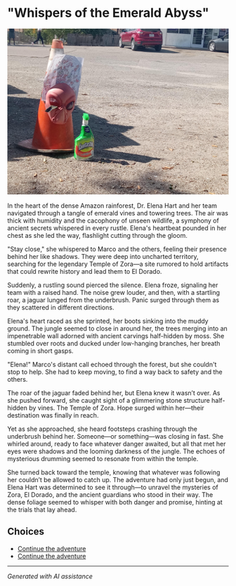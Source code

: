 # **"Whispers of the Emerald Abyss"**

![**"Whispers of the Emerald Abyss"**](../input_images/20221012_145451.jpg)

In the heart of the dense Amazon rainforest, Dr. Elena Hart and her team navigated through a tangle of emerald vines and towering trees. The air was thick with humidity and the cacophony of unseen wildlife, a symphony of ancient secrets whispered in every rustle. Elena's heartbeat pounded in her chest as she led the way, flashlight cutting through the gloom.

"Stay close," she whispered to Marco and the others, feeling their presence behind her like shadows. They were deep into uncharted territory, searching for the legendary Temple of Zora—a site rumored to hold artifacts that could rewrite history and lead them to El Dorado.

Suddenly, a rustling sound pierced the silence. Elena froze, signaling her team with a raised hand. The noise grew louder, and then, with a startling roar, a jaguar lunged from the underbrush. Panic surged through them as they scattered in different directions.

Elena's heart raced as she sprinted, her boots sinking into the muddy ground. The jungle seemed to close in around her, the trees merging into an impenetrable wall adorned with ancient carvings half-hidden by moss. She stumbled over roots and ducked under low-hanging branches, her breath coming in short gasps.

"Elena!" Marco's distant call echoed through the forest, but she couldn't stop to help. She had to keep moving, to find a way back to safety and the others.

The roar of the jaguar faded behind her, but Elena knew it wasn’t over. As she pushed forward, she caught sight of a glimmering stone structure half-hidden by vines. The Temple of Zora. Hope surged within her—their destination was finally in reach.

Yet as she approached, she heard footsteps crashing through the underbrush behind her. Someone—or something—was closing in fast. She whirled around, ready to face whatever danger awaited, but all that met her eyes were shadows and the looming darkness of the jungle. The echoes of mysterious drumming seemed to resonate from within the temple.

She turned back toward the temple, knowing that whatever was following her couldn’t be allowed to catch up. The adventure had only just begun, and Elena Hart was determined to see it through—to unravel the mysteries of Zora, El Dorado, and the ancient guardians who stood in their way. The dense foliage seemed to whisper with both danger and promise, hinting at the trials that lay ahead.


## Choices

* [Continue the adventure](./477085949_1376430796875724_8916528934155297778_n.md)
* [Continue the adventure](./20221013_140630.md)


---
*Generated with AI assistance*
